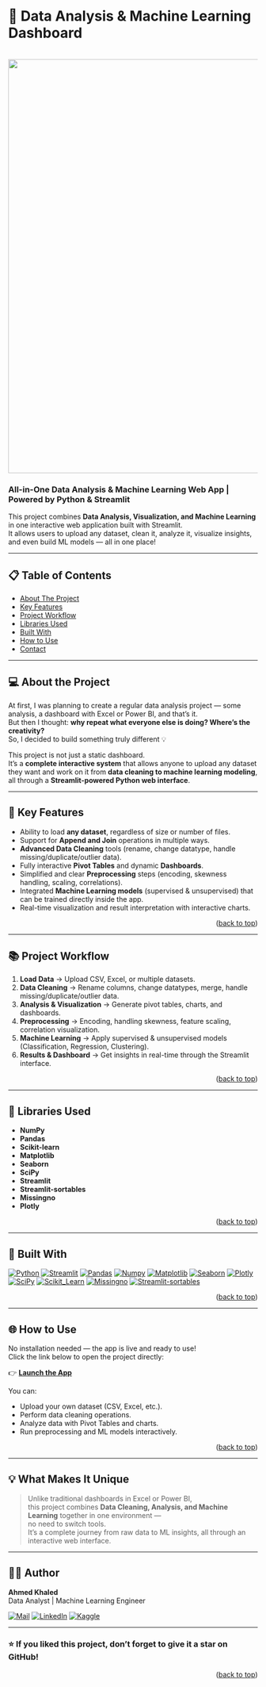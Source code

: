 <!-- To Bring back the link to the top--> 
<a name="readme-top" align="center"></a>

# 🧠 Data Analysis & Machine Learning Dashboard

<br />
<div align="center">
  <img width="1757" height="835" alt="Dashboard" src="https://github.com/user-attachments/assets/01f795b9-21af-41c8-90c1-7aa7be41ebd4" />
</div>

###  All-in-One Data Analysis & Machine Learning Web App | Powered by Python & Streamlit

This project combines **Data Analysis, Visualization, and Machine Learning** in one interactive web application built with Streamlit.  
It allows users to upload any dataset, clean it, analyze it, visualize insights, and even build ML models — all in one place!

---

## 📋 Table of Contents
- [About The Project](#about-the-project-)
- [Key Features](#key-features-)
- [Project Workflow](#project-workflow-)
- [Libraries Used](#libraries-used-)
- [Built With](#built-with-)
- [How to Use](#how-to-use-)
- [Contact](#contact-)

---

## 💻 About the Project

At first, I was planning to create a regular data analysis project — some analysis, a dashboard with Excel or Power BI, and that’s it.  
But then I thought: **why repeat what everyone else is doing? Where’s the creativity?**  
So, I decided to build something truly different 💡  

This project is not just a static dashboard.  
It’s a **complete interactive system** that allows anyone to upload any dataset they want and work on it from **data cleaning to machine learning modeling**,  
all through a **Streamlit-powered Python web interface**.

---

## 🧠 Key Features

- Ability to load **any dataset**, regardless of size or number of files.  
- Support for **Append and Join** operations in multiple ways.  
- **Advanced Data Cleaning** tools (rename, change datatype, handle missing/duplicate/outlier data).  
- Fully interactive **Pivot Tables** and dynamic **Dashboards**.  
- Simplified and clear **Preprocessing** steps (encoding, skewness handling, scaling, correlations).  
- Integrated **Machine Learning models** (supervised & unsupervised) that can be trained directly inside the app.  
- Real-time visualization and result interpretation with interactive charts.  

<p align="right">(<a href="#readme-top">back to top</a>)</p>

---

## 📚 Project Workflow

1. **Load Data** → Upload CSV, Excel, or multiple datasets.  
2. **Data Cleaning** → Rename columns, change datatypes, merge, handle missing/duplicate/outlier data.  
3. **Analysis & Visualization** → Generate pivot tables, charts, and dashboards.  
4. **Preprocessing** → Encoding, handling skewness, feature scaling, correlation visualization.  
5. **Machine Learning** → Apply supervised & unsupervised models (Classification, Regression, Clustering).  
6. **Results & Dashboard** → Get insights in real-time through the Streamlit interface.  

<p align="right">(<a href="#readme-top">back to top</a>)</p>

---

## 🧩 Libraries Used

- **NumPy**  
- **Pandas**  
- **Scikit-learn**  
- **Matplotlib**  
- **Seaborn**  
- **SciPy**  
- **Streamlit**  
- **Streamlit-sortables**  
- **Missingno**  
- **Plotly**

<p align="right">(<a href="#readme-top">back to top</a>)</p>

---

## 🧰 Built With

[![Python](https://img.shields.io/badge/Python-FFD43B?style=for-the-badge&logo=python&logoColor=blue)](https://www.python.org)
[![Streamlit](https://img.shields.io/badge/Streamlit-FF4B4B?style=for-the-badge&logo=Streamlit&logoColor=white)](https://streamlit.io)
[![Pandas](https://img.shields.io/badge/Pandas-2C2D72?style=for-the-badge&logo=pandas&logoColor=white)](https://pandas.pydata.org)
[![Numpy](https://img.shields.io/badge/Numpy-777BB4?style=for-the-badge&logo=numpy&logoColor=white)](https://numpy.org)
[![Matplotlib](https://img.shields.io/badge/Matplotlib-11557C?style=for-the-badge&logo=plotly&logoColor=white)](https://matplotlib.org)
[![Seaborn](https://img.shields.io/badge/Seaborn-0A6EBD?style=for-the-badge&logoColor=white)](https://seaborn.pydata.org)
[![Plotly](https://img.shields.io/badge/Plotly-2391D9?style=for-the-badge&logo=plotly&logoColor=white)](https://plotly.com)
[![SciPy](https://img.shields.io/badge/SciPy-654FF0?style=for-the-badge&logo=scipy&logoColor=white)](https://scipy.org)
[![Scikit_Learn](https://img.shields.io/badge/Scikit_Learn-F7931E?style=for-the-badge&logo=scikit-learn&logoColor=white)](https://scikit-learn.org)
[![Missingno](https://img.shields.io/badge/Missingno-333333?style=for-the-badge&logoColor=white)](https://github.com/ResidentMario/missingno)
[![Streamlit-sortables](https://img.shields.io/badge/Streamlit_Sortables-FF4B4B?style=for-the-badge&logo=streamlit&logoColor=white)](https://github.com/tvst/st-sortables)

<p align="right">(<a href="#readme-top">back to top</a>)</p>

---

## 🌐 How to Use

No installation needed — the app is live and ready to use!  
Click the link below to open the project directly:

👉 **[Launch the App](https://data-analysis-and-machine-learning.streamlit.app/)**

You can:
- Upload your own dataset (CSV, Excel, etc.).  
- Perform data cleaning operations.  
- Analyze data with Pivot Tables and charts.  
- Run preprocessing and ML models interactively.  

<p align="right">(<a href="#readme-top">back to top</a>)</p>

---

## 💡 What Makes It Unique

> Unlike traditional dashboards in Excel or Power BI,  
> this project combines **Data Cleaning, Analysis, and Machine Learning** together in one environment —  
> no need to switch tools.  
> It’s a complete journey from raw data to ML insights, all through an interactive web interface.

---

## 👨‍💻 Author

**Ahmed Khaled**  
Data Analyst | Machine Learning Engineer  

[![Mail](https://img.shields.io/badge/Email-D14836?style=for-the-badge&logo=gmail&logoColor=white)](mailto:ahmed.ghaith979@gmail.com)
[![LinkedIn](https://img.shields.io/badge/LinkedIn-0077B5?style=for-the-badge&logo=linkedin&logoColor=white)](https://www.linkedin.com/in/ahmedkhaled-ai/)
[![Kaggle](https://img.shields.io/badge/Kaggle-20BEFF?style=for-the-badge&logo=Kaggle&logoColor=white)](https://www.kaggle.com/ahmedkhaled369)

---

### ⭐ If you liked this project, don’t forget to give it a star on GitHub!

<p align="right">(<a href="#readme-top">back to top</a>)</p>
